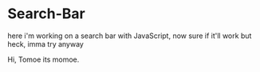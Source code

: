 # Search-Bar
here i'm working on a search bar with JavaScript, now sure if it'll work but heck, imma try anyway

Hi, Tomoe its momoe.